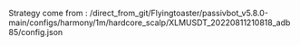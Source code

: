 Strategy come from : /direct_from_git/Flyingtoaster/passivbot_v5.8.0-main/configs/harmony/1m/hardcore_scalp/XLMUSDT_20220811210818_adb85/config.json